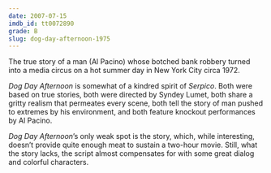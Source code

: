 ```yaml
---
date: 2007-07-15
imdb_id: tt0072890
grade: B
slug: dog-day-afternoon-1975
---
```


The true story of a man (Al Pacino) whose botched bank robbery turned into a media circus on a hot summer day in New York City circa 1972.

_Dog Day Afternoon_ is somewhat of a kindred spirit of <span data-imdb-id="tt0070666">_Serpico_</span>. Both were based on true stories, both were directed by Syndey Lumet, both share a gritty realism that permeates every scene, both tell the story of man pushed to extremes by his environment, and both feature knockout performances by Al Pacino.

_Dog Day Afternoon_’s only weak spot is the story, which, while interesting, doesn’t provide quite enough meat to sustain a two-hour movie. Still, what the story lacks, the script almost compensates for with some great dialog and colorful characters.
